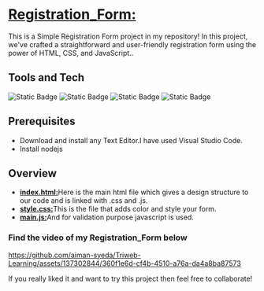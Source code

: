
# [**Registration_Form:**](https://github.com/aiman-syeda/Triweb-Learning/tree/main/Project/HTML_CSS_JS_Project) 


This is a Simple Registration Form project in my repository! In this project, we've crafted a straightforward and user-friendly registration form using the power of HTML, CSS, and JavaScript..

## Tools and Tech
![Static Badge](https://img.shields.io/badge/html-white?logo=html5)
![Static Badge](https://img.shields.io/badge/css3-green?logo=css3)
![Static Badge](https://img.shields.io/badge/Javascript-%23881337?logo=javascript)
![Static Badge](https://img.shields.io/badge/nodejs-%23701A75)


## Prerequisites

- Download and install any Text Editor.I have used Visual Studio Code.
- Install nodejs

## Overview

- [**index.html:**](https://github.com/aiman-syeda/Triweb-Learning/blob/main/Projects/Registration_Form_Project/index.html)Here is the main html file which gives a design structure to our code and is linked with .css and .js.
- [**style.css:**](https://github.com/aiman-syeda/Triweb-Learning/blob/main/Projects/Registration_Form_Project/style.css)This is the file that adds color and style your form.
- [**main.js:**](https://github.com/aiman-syeda/Triweb-Learning/blob/main/Projects/Registration_Form_Project/main.js)And for validation purpose javascript is used.

### Find the video of my Registration_Form below 

https://github.com/aiman-syeda/Triweb-Learning/assets/137302844/360f1e6d-cf4b-4510-a76a-da4a8ba87573


If you really liked it and want to try this project then feel free to collaborate!




